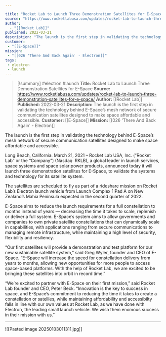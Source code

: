 ```yaml
---

title: "Rocket Lab to Launch Three Demonstration Satellites for E-Space "
source: "https://www.rocketlabusa.com/updates/rocket-lab-to-launch-three-demonstration-satellites-for-e-space/"
author:
  - "[[Rocket Lab]]"
published: 2022-03-21
description: "The launch is the first step in validating the technology behind E-Space’s mesh network of secure communication satellites designed to make space affordable and accessible."
customer:
 - "[[E-Space]]"
mission:
 - "[[026 'There And Back Again' - Electron]]"
tags:
 - electron
 - launch
---
```

>[!summary]
#electron #launch
**Title:** Rocket Lab to Launch Three Demonstration Satellites for E-Space 
**Source:** https://www.rocketlabusa.com/updates/rocket-lab-to-launch-three-demonstration-satellites-for-e-space/
**Author:** [[Rocket Lab]]
**Published:** 2022-03-21
**Description:** The launch is the first step in validating the technology behind E-Space’s mesh network of secure communication satellites designed to make space affordable and accessible.
**Customer:** [[E-Space]]
**Mission:** [[026 'There And Back Again' - Electron]]

The launch is the first step in validating the technology behind E-Space’s mesh network of secure communication satellites designed to make space affordable and accessible.

Long Beach, California. March 21, 2021 – Rocket Lab USA, Inc. (“Rocket Lab” or the “Company”) (Nasdaq: RKLB), a global leader in launch services, space systems and space solar power products, announced today it will launch three demonstration satellites for E-Space, to validate the systems and technology for its satellite system.

The satellites are scheduled to fly as part of a rideshare mission on Rocket Lab’s Electron launch vehicle from Launch Complex 1 Pad A on New Zealand’s Mahia Peninsula expected in the second quarter of 2022.

E-Space aims to reduce the launch requirements for a full constellation to months instead of years — decreasing the time it takes to scale, replenish or deliver a full system. E-Space’s system aims to allow governments and companies to own private satellite constellations that can dynamically scale in capabilities, with applications ranging from secure communications to managing remote infrastructure, while maintaining a high level of security, flexibility and resiliency.

“Our first satellites will provide a demonstration and test platform for our new sustainable satellite system,” said Greg Wyler, founder and CEO of E-Space. “E-Space will increase the speed for constellation delivery from years to months, allowing new opportunities for more people to access space-based platforms. With the help of Rocket Lab, we are excited to be bringing these satellites into orbit in record time.”

“We’re excited to partner with E-Space on their first mission,” said Rocket Lab founder and CEO, Peter Beck. “Innovation is the key to success in space, and E-Space’s commitment to reducing the time it takes to create a constellation or satellies, while maintaining affordability and accessibilty falls in line with our own values at Rocket Lab, as we have done with Electron, the leading small launch vehicle. We wish them enomous success in their mission with us.”

---

![[Pasted image 20250103011311.jpg]]